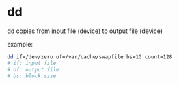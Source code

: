 # dd

dd copies from input file (device) to output file (device)

example:

``` bash
dd if=/dev/zero of=/var/cache/swapfile bs=1G count=128
# if: input file
# of: output file
# bs: block size
```
